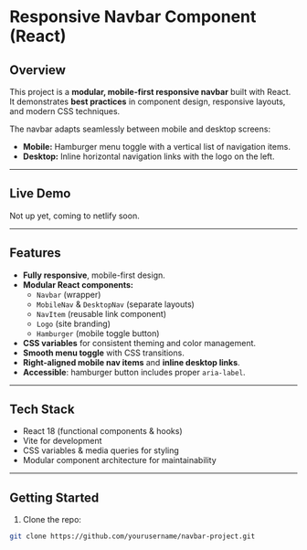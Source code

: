 # Responsive Navbar Component (React)

## Overview
This project is a **modular, mobile-first responsive navbar** built with React. It demonstrates **best practices** in component design, responsive layouts, and modern CSS techniques.

The navbar adapts seamlessly between mobile and desktop screens:

- **Mobile:** Hamburger menu toggle with a vertical list of navigation items.  
- **Desktop:** Inline horizontal navigation links with the logo on the left.

---

## Live Demo
Not up yet, coming to netlify soon.

---

## Features
- **Fully responsive**, mobile-first design.  
- **Modular React components:**  
  - `Navbar` (wrapper)  
  - `MobileNav` & `DesktopNav` (separate layouts)  
  - `NavItem` (reusable link component)  
  - `Logo` (site branding)  
  - `Hamburger` (mobile toggle button)  
- **CSS variables** for consistent theming and color management.  
- **Smooth menu toggle** with CSS transitions.  
- **Right-aligned mobile nav items** and **inline desktop links**.  
- **Accessible**: hamburger button includes proper `aria-label`.

---

## Tech Stack
- React 18 (functional components & hooks)  
- Vite for development  
- CSS variables & media queries for styling  
- Modular component architecture for maintainability

---

## Getting Started
1. Clone the repo:  
```bash
git clone https://github.com/yourusername/navbar-project.git
